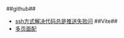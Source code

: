 ##github##
- [ssh方式解决代码总是推送失败问](https://api.github.com/repos/chunshand/solutions/issues/2)
##Vite##
- [多页面配](https://api.github.com/repos/chunshand/solutions/issues/1)
